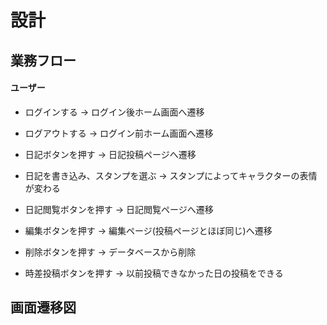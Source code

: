 # 設計
## 業務フロー
#### ユーザー
* ログインする → ログイン後ホーム画面へ遷移
* ログアウトする → ログイン前ホーム画面へ遷移

* 日記ボタンを押す → 日記投稿ページへ遷移
* 日記を書き込み、スタンプを選ぶ → スタンプによってキャラクターの表情が変わる

* 日記閲覧ボタンを押す → 日記閲覧ページへ遷移
* 編集ボタンを押す → 編集ページ(投稿ページとほぼ同じ)へ遷移
* 削除ボタンを押す → データベースから削除

* 時差投稿ボタンを押す → 以前投稿できなかった日の投稿をできる
## 画面遷移図